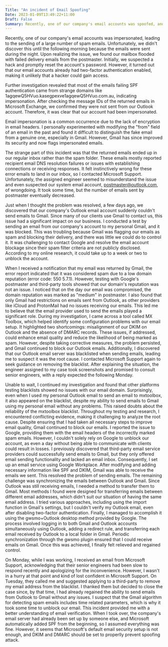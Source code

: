 ```yaml
---
Title: "An incident of Email Spoofing"
Date: 2023-01-09T13:49:22+11:00
Draft: False
Summary: Recently, one of our company's email accounts was spoofed, and a large amount of spam email was sent out. Since the emails were sent in the middle of the night, it wasn't discovered until the next morning when the inbox was filled with "delivery failure" emails from the postmaster. At first, we thought the email account was hacked, so we quickly reset the password. However, we later ruled out this possibility because our company's email accounts have two-factor authentication enabled, which makes it difficult for hackers to log in even if they have the password. Upon closer inspection, we found that most of the emails had not passed SPF verification, indicating that they were being spoofed. Afterwards, we confirmed that the emails were not sent from our side by querying the message ID of the returned emails in Microsoft Exchange, thus confirming that our email was spoofed.
---
```


Recently, one of our company's email accounts was impersonated, leading to the sending of a large number of spam emails. Unfortunately, we didn't discover this until the following morning because the emails were sent during the night. Upon realizing the issue, we found our mailbox flooded with failed delivery emails from the postmaster. Initially, we suspected a hack and promptly reset the account's password. However, it turned out that our email accounts already had two-factor authentication enabled, making it unlikely that a hacker could gain access.

Further investigation revealed that most of the emails failing SPF authentication came from strange domains like 1agqewQ5HVuo.kasegpexve1agqewQ5HVuo.com.au, indicating impersonation. After checking the message IDs of the returned emails in Microsoft Exchange, we confirmed they were not sent from our Outlook account. Therefore, it was clear that our account had been impersonated.

Email impersonation is a common occurrence due to the lack of encryption in email headers. I personally experimented with modifying the "from" field of an email in the past and found it difficult to distinguish the fake email from a genuine one, especially in Gmail. However, Gmail has since improved its security and now flags impersonated emails.

The strange part of this incident was that the returned emails ended up in our regular inbox rather than the spam folder. These emails mostly reported recipient email DNS resolution failures or issues with establishing connections or receiving responses. It felt instinctively wrong for these error emails to land in our inbox, so I contacted Microsoft Support. Unfortunately, the assigned engineer seemed to misunderstand the issue and even suspected our system email account, postmaster@outlook.com, of wrongdoing. It took some time, but the number of emails sent by postmaster eventually decreased. 

Just when I thought the problem was resolved, a few days ago, we discovered that our company's Outlook email account suddenly couldn't send emails to Gmail. Since many of our clients use Gmail to contact us, this issue had a significant impact on our business. I conducted a test by sending an email from our company's account to my personal Gmail, and it was blocked. This was troubling because Gmail was flagging our emails as spam and blocking their delivery, and there was little we could do to control it. It was challenging to contact Google and resolve the email account blockage since their spam filter criteria are not publicly disclosed. According to my online research, it could take up to a week or two to unblock the account.

When I received a notification that my email was returned by Gmail, the error report indicated that it was considered spam due to a low domain reputation (error code: 550 5.7.1). However, testing with Google's postmaster and third-party tools showed that our domain's reputation was not an issue. I noticed that on the day our email was compromised, the domain reputation was marked as "medium" in postmaster. I also found that only Gmail had restrictions on emails sent from Outlook, as other providers like iCloud and ProtonMail had no issues receiving our emails. This led me to believe that the email provider used to send the emails played a significant role. During my investigation, I came across a tool called MX Toolbox, which helped identify some configuration problems with our email setup. It highlighted two shortcomings: misalignment of our DKIM on Outlook and the absence of DMARC records. These issues, if addressed, could enhance email quality and reduce the likelihood of being marked as spam. However, despite taking corrective measures, the problem persisted, and Gmail continued to block our Outlook emails. Additionally, I discovered that our Outlook email server was blacklisted when sending emails, leading me to suspect it was the root cause. I contacted Microsoft Support again to seek guidance on removing the blacklist. After explaining the situation, the engineer assigned to my case took screenshots and promised to consult senior engineers, with a reply expected the following Monday.

Unable to wait, I continued my investigation and found that other platforms testing blacklists showed no issues with our email domain. Surprisingly, even when I used my personal Outlook email to send an email to mxtoolbox, it also appeared on the blacklist, despite my ability to send emails to Gmail using my personal email without any problems. This raised doubts about the reliability of the mxtoolbox blacklist. Throughout my testing and research, I encountered conflicting evidence, making it challenging to analyze the root cause. Despite ensuring that I had taken all necessary steps to improve email quality, Gmail continued to block our emails. I reported the issue to Google, providing them with the email headers of the incorrectly marked spam emails. However, I couldn't solely rely on Google to unblock our account, as even a day without being able to communicate with clients could result in losses. I previously discovered that third-party email service providers could successfully send emails to Gmail, but they only offered email sending functionality and lacked an email inbox. Consequently, I set up an email service using Google Workplace. After modifying and adding necessary information like SPF and DKIM, Gmail was able to receive the emails we sent. This resolved the problem of sending emails. The remaining challenge was synchronizing the emails between Outlook and Gmail. Since Outlook was still receiving emails, I needed a method to transfer them to Gmail. Most methods I found were designed for transferring emails between different email addresses, which didn't suit our situation of having the same email address. I tried various approaches, including using the import function in Gmail's settings, but I couldn't verify my Outlook email, even after disabling two-factor authentication. Finally, I managed to accomplish it using the gwsmo+Outlook desktop method provided by Google. The process involved logging in to both Gmail and Outlook accounts simultaneously using Outlook, adding a redirect rule, and transferring each email received by Outlook to a local folder in Gmail. Periodic synchronization through the gwsmo plugin ensured that I could receive emails on Gmail. Once this was achieved, I finally felt relieved and regained control.

On Monday, while I was working, I received an email from Microsoft Support, acknowledging that their senior engineers had been slow to respond recently and apologizing for the inconvenience. However, I wasn't in a hurry at that point and kind of lost confident in Microsoft Support. On Tuesday, they called me and suggested applying to a third-party to remove my email address from the blacklist. I thanked them but decided to close the case since, by that time, I had already regained the ability to send emails from Outlook to Gmail without any issues. I suspect that the Gmail algorithm for detecting spam emails includes time related parameters, which is why it took some time to unblock our email. This incident provided me with a better understanding of email verification. When I took over, the company's email server had already been set up by someone else, and Microsoft automatically added SPF from the beginning, so I assumed everything was fine. However, it seems that Microsoft's default email security setup is not enough, and DKIM and DMARC should be set to properlly prevent spoofing attack.